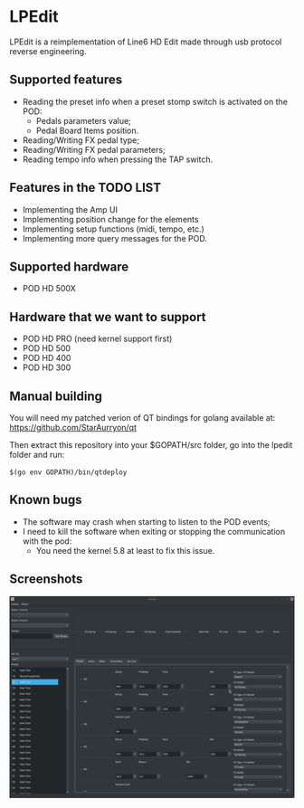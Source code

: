 # LPEdit

LPEdit is a reimplementation of Line6 HD Edit made through usb protocol reverse engineering.

## Supported features

- Reading the preset info when a preset stomp switch is activated on the POD:
  - Pedals parameters value;
  - Pedal Board Items position.
- Reading/Writing FX pedal type;
- Reading/Writing FX pedal parameters;
- Reading tempo info when pressing the TAP switch.

## Features in the TODO LIST

- Implementing the Amp UI
- Implementing position change for the elements
- Implementing setup functions (midi, tempo, etc.)
- Implementing more query messages for the POD.

## Supported hardware

- POD HD 500X

## Hardware that we want to support

- POD HD PRO (need kernel support first)
- POD HD 500
- POD HD 400
- POD HD 300

## Manual building

You will need my patched verion of QT bindings for golang available at:
https://github.com/StarAurryon/qt

Then extract this repository into your $GOPATH/src folder, go into the lpedit folder and run:
```
$(go env GOPATH)/bin/qtdeploy
```

## Known bugs

- The software may crash when starting to listen to the POD events;
- I need to kill the software when exiting or stopping the communication with the pod:
  - You need the kernel 5.8 at least to fix this issue.

## Screenshots

![Alt text](/screenshots/Preset.png?raw=true "Preset management")

